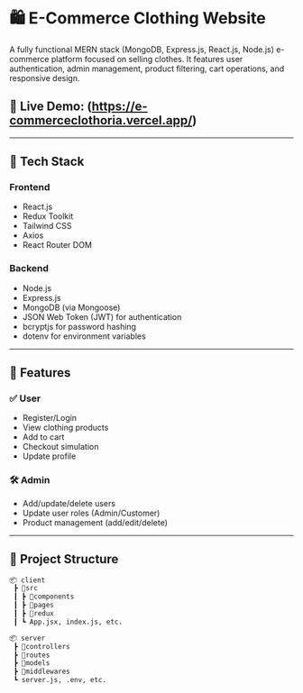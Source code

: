 # 🛍️ E-Commerce Clothing Website

A fully functional MERN stack (MongoDB, Express.js, React.js, Node.js) e-commerce platform focused on selling clothes. It features user authentication, admin management, product filtering, cart operations, and responsive design.

## 🚀 Live Demo: (https://e-commerceclothoria.vercel.app/)

---

## 🧰 Tech Stack

### Frontend

- React.js
- Redux Toolkit
- Tailwind CSS
- Axios
- React Router DOM

### Backend

- Node.js
- Express.js
- MongoDB (via Mongoose)
- JSON Web Token (JWT) for authentication
- bcryptjs for password hashing
- dotenv for environment variables

---

## 🔐 Features

### ✅ User

- Register/Login
- View clothing products
- Add to cart
- Checkout simulation
- Update profile

### 🛠️ Admin

- Add/update/delete users
- Update user roles (Admin/Customer)
- Product management (add/edit/delete)

---

## 📁 Project Structure

```bash
📦 client
 ┣ 📂src
 ┃ ┣ 📂components
 ┃ ┣ 📂pages
 ┃ ┣ 📂redux
 ┃ ┗ App.jsx, index.js, etc.

📦 server
 ┣ 📂controllers
 ┣ 📂routes
 ┣ 📂models
 ┣ 📂middlewares
 ┗ server.js, .env, etc.
